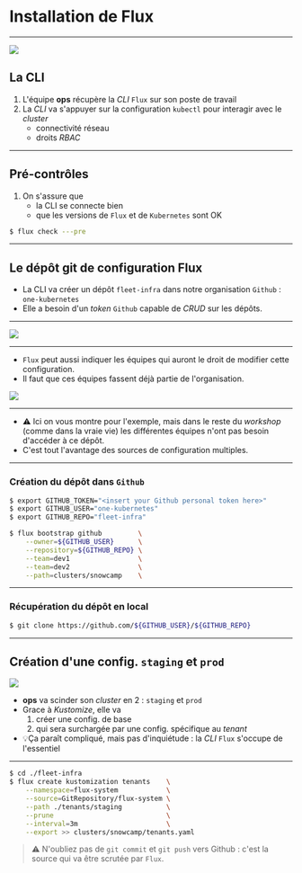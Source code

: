 # Installation de Flux

----

<img class="r-stretch" src="../images/one-kubernetes_Sigero.png">

## La CLI

1. L'équipe **ops** récupère la _CLI_ `Flux` sur son poste de travail
1. La _CLI_ va s'appuyer sur la configuration `kubectl` pour interagir avec le _cluster_
   * connectivité réseau
   * droits _RBAC_

----

## Pré-contrôles

1. On s'assure que
   * la CLI se connecte bien
   * que les versions de `Flux` et de `Kubernetes` sont OK

```bash
$ flux check ---pre
```

----

## Le dépôt git de configuration Flux

* La CLI va créer un dépôt `fleet-infra` dans notre organisation `Github` : `one-kubernetes`
* Elle a besoin d'un _token_ `Github` capable de _CRUD_ sur les dépôts.

----

<img class="r-stretch" src="../images/github_add_token.png">

----

* `Flux` peut aussi indiquer les équipes qui auront le droit de modifier cette configuration.
* Il faut que ces équipes fassent déjà partie de l'organisation.

<img class="r-stretch" src="../images/github_teams.jpg">


----

* ⚠️ Ici on vous montre pour l'exemple, mais dans le reste du _workshop_ (comme dans la vraie vie) les différentes équipes n'ont pas besoin d'accéder à ce dépôt.  
* C'est tout l'avantage des sources de configuration multiples.

----

### Création du dépôt dans `Github`

```bash [1-3|5-10]
$ export GITHUB_TOKEN="<insert your Github personal token here>"
$ export GITHUB_USER="one-kubernetes"
$ export GITHUB_REPO="fleet-infra"

$ flux bootstrap github         \
    --owner=${GITHUB_USER}      \
    --repository=${GITHUB_REPO} \
    --team=dev1                 \
    --team=dev2                 \
    --path=clusters/snowcamp    \
```

----

### Récupération du dépôt en local

```bash
$ git clone https://github.com/${GITHUB_USER}/${GITHUB_REPO}
```

---

## Création d'une config. `staging` et `prod`

<img class="r-stretch" src="../images/one-kubernetes_Sigero.png">

* **ops** va scinder son _cluster_ en 2 : `staging` et `prod`
* Grace à _Kustomize_, elle va
  1. créer une config. de base
  2. qui sera surchargée par une config. spécifique au _tenant_
* 💡Ça paraît compliqué, mais pas d'inquiétude : la _CLI_ `Flux` s'occupe de l'essentiel

----

```bash [1|2-8]
$ cd ./fleet-infra
$ flux create kustomization tenants    \
    --namespace=flux-system            \
    --source=GitRepository/flux-system \
    --path ./tenants/staging           \
    --prune                            \
    --interval=3m                      \
    --export >> clusters/snowcamp/tenants.yaml
```

> ⚠️ N'oubliez pas de `git commit` et `git push` vers Github : c'est la source qui va être scrutée par `Flux`.

